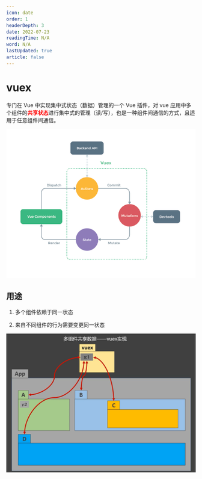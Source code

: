```yaml
---
icon: date
order: 1
headerDepth: 3
date: 2022-07-23
readingTime: N/A
word: N/A
lastUpdated: true
article: false
---
```



# vuex

专门在 Vue 中实现集中式状态（数据）管理的一个 Vue 插件，对 vue 应用中多个组件的<span style="color:red">**共享状态**</span>进行集中式的管理（读/写），也是一种组件间通信的方式，且适用于任意组件间通信。

![vuex工作原理](image.png)

## 用途

1. 多个组件依赖于同一状态

2. 来自不同组件的行为需要变更同一状态

![多组件共享数据](20210811221049.png)